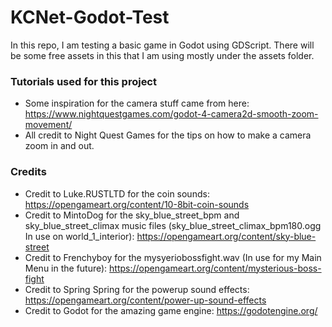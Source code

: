 # KCNet-Godot-Test

In this repo, I am testing a basic game in Godot using GDScript. There will be some free assets in this that I am using mostly under the assets folder.

### Tutorials used for this project
* Some inspiration for the camera stuff came from here: https://www.nightquestgames.com/godot-4-camera2d-smooth-zoom-movement/
* All credit to Night Quest Games for the tips on how to make a camera zoom in and out.

### Credits
* Credit to Luke.RUSTLTD for the coin sounds: https://opengameart.org/content/10-8bit-coin-sounds
* Credit to MintoDog for the sky_blue_street_bpm and sky_blue_street_climax music files (sky_blue_street_climax_bpm180.ogg In use on world_1_interior): https://opengameart.org/content/sky-blue-street
* Credit to Frenchyboy for the mysyeriobossfight.wav (In use for my Main Menu in the future): https://opengameart.org/content/mysterious-boss-fight
* Credit to Spring Spring for the powerup sound effects: https://opengameart.org/content/power-up-sound-effects
* Credit to Godot for the amazing game engine: https://godotengine.org/
